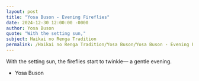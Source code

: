 ```yaml
---
layout: post
title: "Yosa Buson - Evening Fireflies"
date: 2024-12-30 12:00:00 -0000
author: Yosa Buson
quote: "With the setting sun,"
subject: Haikai no Renga Tradition
permalink: /Haikai no Renga Tradition/Yosa Buson/Yosa Buson - Evening Fireflies
---
```


With the setting sun,
the fireflies start to twinkle—
a gentle evening.

- Yosa Buson
